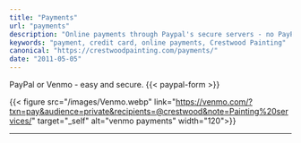 ```yaml
---
title: "Payments"
url: "payments"
description: "Online payments through Paypal's secure servers - no PayPal account required. It's fast and easy."
keywords: "payment, credit card, online payments, Crestwood Painting"
canonical: "https://crestwoodpainting.com/payments/"
date: "2011-05-05"
---
```


PayPal or Venmo - easy and secure.
{{< paypal-form >}} 

{{< figure src="/images/Venmo.webp" link="<https://venmo.com/?txn=pay&audience=private&recipients=@crestwood&note=Painting%20services/>" target="_self" alt="venmo payments" width="120">}}

___
